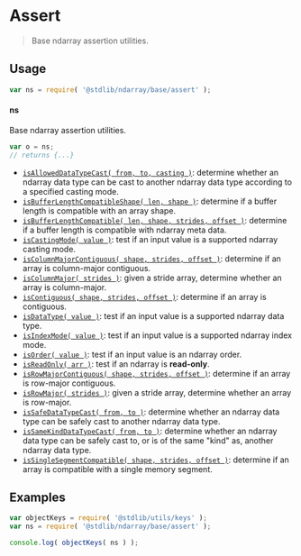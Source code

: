 <!--

@license Apache-2.0

Copyright (c) 2018 The Stdlib Authors.

Licensed under the Apache License, Version 2.0 (the "License");
you may not use this file except in compliance with the License.
You may obtain a copy of the License at

   http://www.apache.org/licenses/LICENSE-2.0

Unless required by applicable law or agreed to in writing, software
distributed under the License is distributed on an "AS IS" BASIS,
WITHOUT WARRANTIES OR CONDITIONS OF ANY KIND, either express or implied.
See the License for the specific language governing permissions and
limitations under the License.

-->

# Assert

> Base ndarray assertion utilities.

<section class="usage">

## Usage

```javascript
var ns = require( '@stdlib/ndarray/base/assert' );
```

#### ns

Base ndarray assertion utilities.

```javascript
var o = ns;
// returns {...}
```

<!-- <toc pattern="*"> -->

<div class="namespace-toc">

-   <span class="signature">[`isAllowedDataTypeCast( from, to, casting )`][@stdlib/ndarray/base/assert/is-allowed-data-type-cast]</span><span class="delimiter">: </span><span class="description">determine whether an ndarray data type can be cast to another ndarray data type according to a specified casting mode.</span>
-   <span class="signature">[`isBufferLengthCompatibleShape( len, shape )`][@stdlib/ndarray/base/assert/is-buffer-length-compatible-shape]</span><span class="delimiter">: </span><span class="description">determine if a buffer length is compatible with an array shape.</span>
-   <span class="signature">[`isBufferLengthCompatible( len, shape, strides, offset )`][@stdlib/ndarray/base/assert/is-buffer-length-compatible]</span><span class="delimiter">: </span><span class="description">determine if a buffer length is compatible with ndarray meta data.</span>
-   <span class="signature">[`isCastingMode( value )`][@stdlib/ndarray/base/assert/is-casting-mode]</span><span class="delimiter">: </span><span class="description">test if an input value is a supported ndarray casting mode.</span>
-   <span class="signature">[`isColumnMajorContiguous( shape, strides, offset )`][@stdlib/ndarray/base/assert/is-column-major-contiguous]</span><span class="delimiter">: </span><span class="description">determine if an array is column-major contiguous.</span>
-   <span class="signature">[`isColumnMajor( strides )`][@stdlib/ndarray/base/assert/is-column-major]</span><span class="delimiter">: </span><span class="description">given a stride array, determine whether an array is column-major.</span>
-   <span class="signature">[`isContiguous( shape, strides, offset )`][@stdlib/ndarray/base/assert/is-contiguous]</span><span class="delimiter">: </span><span class="description">determine if an array is contiguous.</span>
-   <span class="signature">[`isDataType( value )`][@stdlib/ndarray/base/assert/is-data-type]</span><span class="delimiter">: </span><span class="description">test if an input value is a supported ndarray data type.</span>
-   <span class="signature">[`isIndexMode( value )`][@stdlib/ndarray/base/assert/is-index-mode]</span><span class="delimiter">: </span><span class="description">test if an input value is a supported ndarray index mode.</span>
-   <span class="signature">[`isOrder( value )`][@stdlib/ndarray/base/assert/is-order]</span><span class="delimiter">: </span><span class="description">test if an input value is an ndarray order.</span>
-   <span class="signature">[`isReadOnly( arr )`][@stdlib/ndarray/base/assert/is-read-only]</span><span class="delimiter">: </span><span class="description">test if an ndarray is **read-only**.</span>
-   <span class="signature">[`isRowMajorContiguous( shape, strides, offset )`][@stdlib/ndarray/base/assert/is-row-major-contiguous]</span><span class="delimiter">: </span><span class="description">determine if an array is row-major contiguous.</span>
-   <span class="signature">[`isRowMajor( strides )`][@stdlib/ndarray/base/assert/is-row-major]</span><span class="delimiter">: </span><span class="description">given a stride array, determine whether an array is row-major.</span>
-   <span class="signature">[`isSafeDataTypeCast( from, to )`][@stdlib/ndarray/base/assert/is-safe-data-type-cast]</span><span class="delimiter">: </span><span class="description">determine whether an ndarray data type can be safely cast to another ndarray data type.</span>
-   <span class="signature">[`isSameKindDataTypeCast( from, to )`][@stdlib/ndarray/base/assert/is-same-kind-data-type-cast]</span><span class="delimiter">: </span><span class="description">determine whether an ndarray data type can be safely cast to, or is of the same "kind" as, another ndarray data type.</span>
-   <span class="signature">[`isSingleSegmentCompatible( shape, strides, offset )`][@stdlib/ndarray/base/assert/is-single-segment-compatible]</span><span class="delimiter">: </span><span class="description">determine if an array is compatible with a single memory segment.</span>

</div>

<!-- </toc> -->

</section>

<!-- /.usage -->

<section class="examples">

## Examples

<!-- TODO: better examples -->

<!-- eslint no-undef: "error" -->

```javascript
var objectKeys = require( '@stdlib/utils/keys' );
var ns = require( '@stdlib/ndarray/base/assert' );

console.log( objectKeys( ns ) );
```

</section>

<!-- /.examples -->

<!-- Section for related `stdlib` packages. Do not manually edit this section, as it is automatically populated. -->

<section class="related">

</section>

<!-- /.related -->

<!-- Section for all links. Make sure to keep an empty line after the `section` element and another before the `/section` close. -->

<section class="links">

<!-- <toc-links> -->

[@stdlib/ndarray/base/assert/is-allowed-data-type-cast]: https://github.com/stdlib-js/stdlib/tree/develop/lib/node_modules/%40stdlib/ndarray/base/assert/is-allowed-data-type-cast

[@stdlib/ndarray/base/assert/is-buffer-length-compatible-shape]: https://github.com/stdlib-js/stdlib/tree/develop/lib/node_modules/%40stdlib/ndarray/base/assert/is-buffer-length-compatible-shape

[@stdlib/ndarray/base/assert/is-buffer-length-compatible]: https://github.com/stdlib-js/stdlib/tree/develop/lib/node_modules/%40stdlib/ndarray/base/assert/is-buffer-length-compatible

[@stdlib/ndarray/base/assert/is-casting-mode]: https://github.com/stdlib-js/stdlib/tree/develop/lib/node_modules/%40stdlib/ndarray/base/assert/is-casting-mode

[@stdlib/ndarray/base/assert/is-column-major-contiguous]: https://github.com/stdlib-js/stdlib/tree/develop/lib/node_modules/%40stdlib/ndarray/base/assert/is-column-major-contiguous

[@stdlib/ndarray/base/assert/is-column-major]: https://github.com/stdlib-js/stdlib/tree/develop/lib/node_modules/%40stdlib/ndarray/base/assert/is-column-major

[@stdlib/ndarray/base/assert/is-contiguous]: https://github.com/stdlib-js/stdlib/tree/develop/lib/node_modules/%40stdlib/ndarray/base/assert/is-contiguous

[@stdlib/ndarray/base/assert/is-data-type]: https://github.com/stdlib-js/stdlib/tree/develop/lib/node_modules/%40stdlib/ndarray/base/assert/is-data-type

[@stdlib/ndarray/base/assert/is-index-mode]: https://github.com/stdlib-js/stdlib/tree/develop/lib/node_modules/%40stdlib/ndarray/base/assert/is-index-mode

[@stdlib/ndarray/base/assert/is-order]: https://github.com/stdlib-js/stdlib/tree/develop/lib/node_modules/%40stdlib/ndarray/base/assert/is-order

[@stdlib/ndarray/base/assert/is-read-only]: https://github.com/stdlib-js/stdlib/tree/develop/lib/node_modules/%40stdlib/ndarray/base/assert/is-read-only

[@stdlib/ndarray/base/assert/is-row-major-contiguous]: https://github.com/stdlib-js/stdlib/tree/develop/lib/node_modules/%40stdlib/ndarray/base/assert/is-row-major-contiguous

[@stdlib/ndarray/base/assert/is-row-major]: https://github.com/stdlib-js/stdlib/tree/develop/lib/node_modules/%40stdlib/ndarray/base/assert/is-row-major

[@stdlib/ndarray/base/assert/is-safe-data-type-cast]: https://github.com/stdlib-js/stdlib/tree/develop/lib/node_modules/%40stdlib/ndarray/base/assert/is-safe-data-type-cast

[@stdlib/ndarray/base/assert/is-same-kind-data-type-cast]: https://github.com/stdlib-js/stdlib/tree/develop/lib/node_modules/%40stdlib/ndarray/base/assert/is-same-kind-data-type-cast

[@stdlib/ndarray/base/assert/is-single-segment-compatible]: https://github.com/stdlib-js/stdlib/tree/develop/lib/node_modules/%40stdlib/ndarray/base/assert/is-single-segment-compatible

<!-- </toc-links> -->

</section>

<!-- /.links -->
